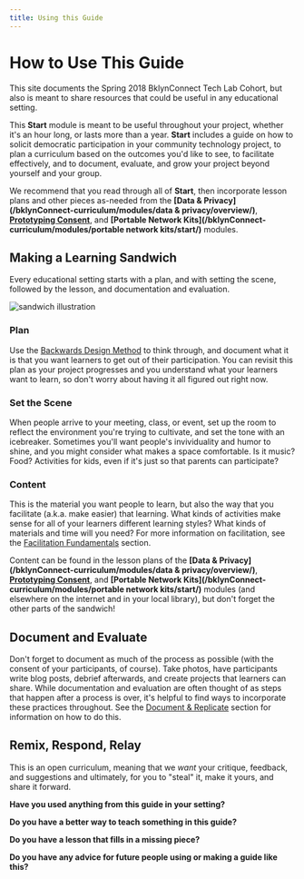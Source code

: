 ```yaml
---
title: Using this Guide
---
```


# How to Use This Guide

This site documents the Spring 2018 BklynConnect Tech Lab Cohort, but also is meant to share resources that could be useful in any educational setting. 

This **Start** module is meant to be useful throughout your project, whether it's an hour long, or lasts more than a year. **Start** includes a guide on how to solicit democratic participation in your community technology project, to plan a curriculum based on the outcomes you'd like to see, to facilitate effectively, and to document, evaluate, and grow your project beyond yourself and your group. 

We recommend that you read through all of **Start**, then incorporate lesson plans and other pieces as-needed from the **[Data & Privacy](/bklynConnect-curriculum/modules/data & privacy/overview/)**, **[Prototyping Consent](/bklynConnect-curriculum/modules/prototyping%20consent/start/)**, and **[Portable Network Kits](/bklynConnect-curriculum/modules/portable network kits/start/)** modules. 

## Making a Learning Sandwich 

Every educational setting starts with a plan, and with setting the scene, followed by the lesson, and documentation and evaluation. 

![sandwich illustration](http://www.vectordiary.com/isd_premium/083-sandwich/final-image.jpg)

### Plan

Use the [Backwards Design Method](/bklynConnect-curriculum/modules/start/backwards-design/) to think through, and document what it is that you want learners to get out of their participation. You can revisit this plan as your project progresses and you understand what your learners want to learn, so don't worry about having it all figured out right now. 

### Set the Scene

When people arrive to your meeting, class, or event, set up the room to reflect the environment you're trying to cultivate, and set the tone with an icebreaker. Sometimes you'll want people's invividuality and humor to shine, and you might consider what makes a space comfortable. Is it music? Food? Activities for kids, even if it's just so that parents can participate?

### Content 

This is the material you want people to learn, but also the way that you facilitate (a.k.a. make easier) that learning. What kinds of activities make sense for all of your learners different learning styles? What kinds of materials and time will you need? For more information on facilitation, see the [Facilitation Fundamentals](/bklynConnect-curriculum/modules/start/facilitation-fundamentals/) section.

Content can be found in the lesson plans of the **[Data & Privacy](/bklynConnect-curriculum/modules/data & privacy/overview/)**, **[Prototyping Consent](/bklynConnect-curriculum/modules/prototyping%20consent/start/)**, and **[Portable Network Kits](/bklynConnect-curriculum/modules/portable network kits/start/)** modules (and elsewhere on the internet and in your local library), but don't forget the other parts of the sandwich!

## Document and Evaluate

Don't forget to document as much of the process as possible (with the consent of your participants, of course). Take photos, have participants write blog posts, debrief afterwards, and create projects that learners can share. While documentation and evaluation are often thought of as steps that happen after a process is over, it's helpful to find ways to incorporate these practices throughout. See the [Document & Replicate](/bklynConnect-curriculum/modules/start/documentation-evaluation/) section for information on how to do this. 

## Remix, Respond, Relay 

This is an open curriculum, meaning that we *want* your critique, feedback, and suggestions and ultimately, for you to "steal" it, make it yours, and share it forward. 

**Have you used anything from this guide in your setting?**

**Do you have a better way to teach something in this guide?**

**Do you have a lesson that fills in a missing piece?**

**Do you have any advice for future people using or making a guide like this?**

